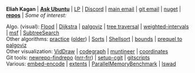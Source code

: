 <span title="Eliah Kagan (he/him)">**Eliah Kagan**</span> | [**Ask Ubuntu**](https://askubuntu.com/users/22949/eliah-kagan "Most of my Ubuntu writing (Stack Exchange)") | [LP](https://answers.launchpad.net/~degeneracypressure "Older Ubuntu writing (Launchpad)") | [Discord](https://discordapp.com/users/322157957120786433 "Sir Griswold of MacElwain#7549") | [main email](mailto:eliah.kagan@gmail.com "eliah.kagan@gmail.com") | [git email](mailto:degeneracypressure@gmail.com "degeneracypressure@gmail.com") | [nuget](https://www.nuget.org/profiles/EliahKagan "My profile on the NuGet gallery (2 packages)") | [**repos**](https://github.com/EliahKagan?tab=repositories "All the repos I have on GitHub") | <span title="A showcase of some projects follows below. Which ones are subject to change.">*Some of interest:*</span>

<span title="Projects about algorithms, with visualization">Algo. (visual):</span> [Flood](https://github.com/EliahKagan/Flood "Flood - interactive flood-fill visualizer") | [Dijkstra](https://github.com/EliahKagan/Dijkstra "Dijkstra - Visualizing Dijkstra’s algorithm with various priority queues") | [palgoviz](https://github.com/EliahKagan/palgoviz "palgoviz - Materials for Python and algorithms, with visualization") | [tree traversal](https://github.com/EliahKagan/TreeTraversalAnimations "TreeTraversalAnimations - Simple binary-tree traversal visualizer") | [weighted-intervals](https://github.com/EliahKagan/weighted-intervals "weighted-intervals - job scheduling with weighted intervals") | [msf](https://github.com/EliahKagan/msf "msf - minimum spanning forests") | [SubtreeSearch](https://github.com/EliahKagan/SubtreeSearch "SubtreeSearch - linear-time subtree search") \
<span title="Projects about algorithms, but no visualization">Other algorithms:</span> [practice](https://github.com/EliahKagan/practice "practice - current repository of my solutions to coding exercises/challenges") ([older](https://github.com/EliahKagan/old-practice-snapshot "old-practice-snapshot - a bunch of old solutions to coding exercises")) | [Sorts](https://github.com/EliahKagan/Sorts "Sorts - a demo and limited benchmark of sorting algorithms") | [Shellsort](https://github.com/EliahKagan/Shellsort "Shellsort - comparing Shellsort by gap sequence and to other sorts") | [bounds](https://github.com/EliahKagan/bounds "bounds - lower and upper bound binary search") | [prequel to palgoviz](https://github.com/EliahKagan/algorithms-suggestions#partial-implementations "algorithms-suggestions - algorithms exercises and exposition") \
<span title="Visualizations, but not about algorithms">Other visualization:</span> [VidDraw](https://github.com/EliahKagan/VidDraw "VidDraw - record video as you draw") | [codegraph](https://github.com/EliahKagan/codegraph "codegraph - graphs in software engineering") | [muntineer](https://github.com/EliahKagan/muntineer "muntineer - visualizing window-pane algebra") | [coordinates](https://github.com/EliahKagan/coordinates "coordinates - visualizes a plane in Cartesian and circular-polar coordinates") \
<span title="Client and server tools for Git source control">Git tools:</span> [newrepo-findrepo](https://github.com/EliahKagan/newrepo-findrepo "newrepo-findrepo - tools for small Git servers") ([nrr-frr](https://github.com/EliahKagan/nrr-frr "nrr-frr - client scripts for newrepo/findrepo")) | [setup-cgit](https://github.com/EliahKagan/setup-cgit "setup-cgit - unofficial cgit how-to and scripts") | [gitscripts](https://github.com/EliahKagan/gitscripts "gitscripts - some custom git commands") \
<span title="A handful of other projects that don't fit in the above categories">Various:</span> [embed-encode](https://github.com/EliahKagan/embed-encode "embed-encode - Base64-encoded embeddings from the OpenAI API") | [extents](https://github.com/EliahKagan/extents "extents - tools for querying and accessing file extents") | [ParallelMemoryBenchmark](https://github.com/EliahKagan/ParallelMemoryBenchmark "ParallelMemoryBenchmark - C++ sorting with execution policies (benchmark)") | [lswad](https://github.com/EliahKagan/lswad "lswad - a WAD directory lister")
